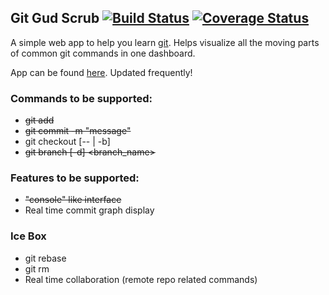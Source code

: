 ## Git Gud Scrub [![Build Status](https://travis-ci.org/teh-username/git-gud-scrub.svg?branch=master)](https://travis-ci.org/teh-username/git-gud-scrub) [![Coverage Status](https://coveralls.io/repos/github/teh-username/git-gud-scrub/badge.svg?branch=master)](https://coveralls.io/github/teh-username/git-gud-scrub?branch=master)

A simple web app to help you learn [git](https://git-scm.com/about). Helps visualize all the moving parts of common git commands in one dashboard.

App can be found [here](https://gitgudscrub.xyz/). Updated frequently!

### Commands to be supported:

* ~~git add~~
* ~~git commit -m "message"~~
* git checkout [-- | -b]
* ~~git branch [-d] <branch_name>~~

### Features to be supported:

* ~~"console" like interface~~
* Real time commit graph display

### Ice Box

* git rebase
* git rm
* Real time collaboration (remote repo related commands)
